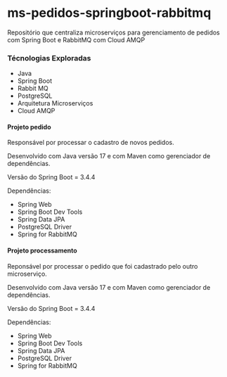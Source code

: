 # ms-pedidos-springboot-rabbitmq

Repositório que centraliza microserviços para gerenciamento de pedidos com Spring Boot e RabbitMQ com Cloud AMQP

### Técnologias Exploradas

- Java
- Spring Boot
- Rabbit MQ
- PostgreSQL
- Arquitetura Microserviços
- Cloud AMQP

#### Projeto pedido

Responsável por processar o cadastro de novos pedidos.

Desenvolvido com Java versão 17 e com Maven como gerenciador de dependências.

Versão do Spring Boot = 3.4.4

Dependências:

- Spring Web
- Spring Boot Dev Tools
- Spring Data JPA
- PostgreSQL Driver
- Spring for RabbitMQ

#### Projeto processamento

Reponsável por processar o pedido que foi cadastrado pelo outro microserviço.

Desenvolvido com Java versão 17 e com Maven como gerenciador de dependências.

Versão do Spring Boot = 3.4.4

Dependências:

- Spring Web
- Spring Boot Dev Tools
- Spring Data JPA
- PostgreSQL Driver
- Spring for RabbitMQ